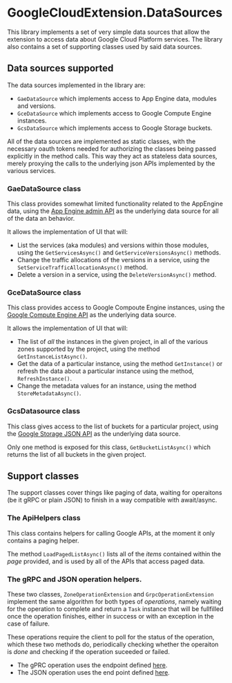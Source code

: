 # GoogleCloudExtension.DataSources
This library implements a set of very simple data sources that allow the extension to access data about Google Cloud Platform services. The library also contains a set of supporting classes used by said data sources.

## Data sources supported
The data sources implemented in the library are:

* `GaeDataSource` which implements access to App Engine data, modules and versions.
* `GceDataSource` which implements access to Google Compute Engine instances.
* `GcsDataSource` which implements access to Google Storage buckets.

All of the data sources are implemented as static classes, with the necessary oauth tokens needed for authorizing the classes being passed explicitly in the method calls. This way they act as stateless data sources, merely proxying the calls to the underlying json APIs implemented by the various services.

### GaeDataSource class
This class provides somewhat limited functionality related to the AppEngine data, using the [App Engine admin API](https://cloud.google.com/appengine/docs/admin-api/) as the underlying data source for all of the data an behavior.

It allows the implementation of UI that will:
* List the services (aka modules) and versions within those modules, using the `GetServicesAsync()` and `GetServiceVersionsAsync()` methods.
* Change the traffic allocations of the versions in a service, using the `SetServiceTrafficAllocationAsync()` method.
* Delete a version in a service, using the `DeleteVersionAsync()` method.

### GceDataSource class
This class provides access to Google Compoute Engine instances, using the [Google Compute Engine API](https://cloud.google.com/compute/docs/reference/latest/) as the underlying data source.

It allows the implementation of UI that will:
* The list of _all_ the instances in the given project, in all of the various zones supported by the project, using the method `GetInstanceListAsync()`.
* Get the data of a particular instance, using the method `GetInstance()` or refresh the data about a particular instance using the method, `RefreshInstance()`.
* Change the metadata values for an instance, using the method `StoreMetadataAsync()`.

### GcsDatasource class
This class gives access to the list of buckets for a particular project, using the [Google Storage JSON API](https://cloud.google.com/storage/docs/json_api/) as the underlying data source.

Only one method is exposed for this class, `GetBucketListAsync()` which returns the list of all buckets in the given project.

## Support classes
The support classes cover things like paging of data, waiting for operaitons (be it gRPC or plain JSON) to finish in a way compatible with await/async.

### The ApiHelpers class
This class contains helpers for calling Google APIs, at the moment it only contains a paging helper.

The method `LoadPagedListAsync()` lists all of the _items_ contained within the _page_ provided, and is used by all of the APIs that access paged data.

### The gRPC and JSON operation helpers.
These two classes, `ZoneOperationExtension` and `GrpcOperationExtension` implement the same algorithm for both types of _operations_, namely waiting for the operation to complete and return a `Task` instance that will be fullfilled once the operation finishes, either in success or with an exception in the case of failure.

These operations require the client to poll for the status of the operation, which these two methods do, periodically checking whether the operaiton is _done_ and checking if the operation suceeded or failed.

* The gPRC operation uses the endpoint defined [here](https://cloud.google.com/appengine/docs/admin-api/reference/rest/v1beta5/apps.operations/get).
* The JSON operation uses the end point defined [here](https://cloud.google.com/compute/docs/reference/latest/zoneOperations/get).
